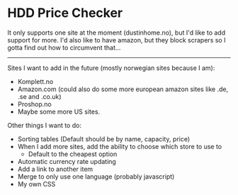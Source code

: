 # HDD Price Checker

It only supports one site at the moment (dustinhome.no), but I'd like to add support for more. I'd also like to have amazon, but they block scrapers so I gotta find out how to circumvent that...

---

Sites I want to add in the future (mostly norwegian sites because I am):

* Komplett.no
* Amazon.com (could also do some more european amazon sites like .de, .se and .co.uk)
* Proshop.no
* Maybe some more US sites.


Other things I want to do:

* Sorting tables (Default should be by name, capacity, price)
* When I add more sites, add the ability to choose which store to use to
    * Default to the cheapest option
* Automatic currency rate updating
* Add a link to another item
* Merge to only use one language (probably javascript)
* My own CSS
